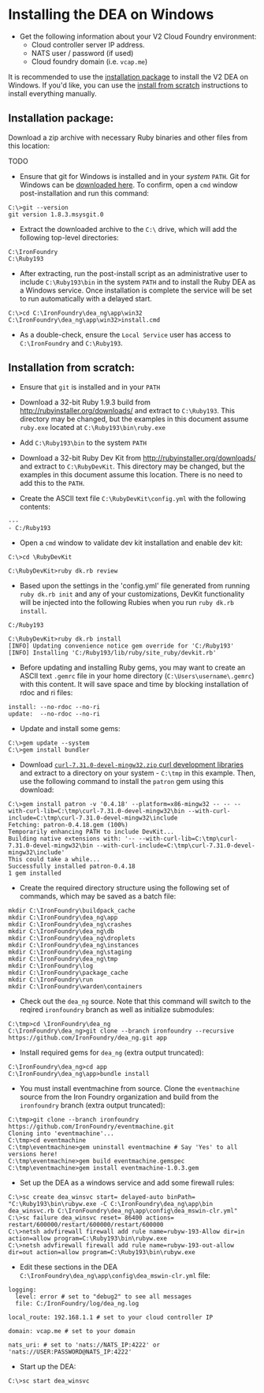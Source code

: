 <!---
  vim:sw=2:ts=2:expandtab:fo=t:tw=144
-->

Installing the DEA on Windows
=============================

* Get the following information about your V2 Cloud Foundry environment:
  * Cloud controller server IP address.
  * NATS user / password (if used)
  * Cloud foundry domain (i.e. `vcap.me`)

It is recommended to use the [installation package](#installation-package) to install the V2 DEA on Windows. If you'd like, you can use the [install
from scratch](#installation-from-scratch) instructions to install everything manually.

Installation package:
-------------------------------------------------

Download a zip archive with necessary Ruby binaries and other files from this location:

TODO

* Ensure that git for Windows is installed and in your *system* `PATH`. Git for Windows can be [downloaded here](http://msysgit.github.io/). To confirm,
open a `cmd` window post-installation and run this command:

```
C:\>git --version
git version 1.8.3.msysgit.0
```

* Extract the downloaded archive to the `C:\` drive, which will add the following top-level directories:

```
C:\IronFoundry
C:\Ruby193
```

* After extracting, run the post-install script as an administrative user to include `C:\Ruby193\bin` in the system `PATH` and to install the
Ruby DEA as a Windows service. Once installation is complete the service will be set to run automatically with a delayed start.

```
C:\>cd C:\IronFoundry\dea_ng\app\win32
C:\IronFoundry\dea_ng\app\win32>install.cmd
```

* As a double-check, ensure the `Local Service` user has access to `C:\IronFoundry` and `C:\Ruby193`.

Installation from scratch:
------------------------------------------------------

* Ensure that `git` is installed and in your `PATH`

* Download a 32-bit Ruby 1.9.3 build from http://rubyinstaller.org/downloads/ and extract to `C:\Ruby193`. This directory may be changed,
  but the examples in this document assume `ruby.exe` located at `C:\Ruby193\bin\ruby.exe`

* Add `C:\Ruby193\bin` to the system `PATH`

* Download a 32-bit Ruby Dev Kit from http://rubyinstaller.org/downloads/ and extract to `C:\RubyDevKit`. This directory may be changed, but the
  examples in this document assume this location. There is no need to add this to the `PATH`.

* Create the ASCII text file `C:\RubyDevKit\config.yml` with the following contents:

```
---
- C:/Ruby193
```

* Open a `cmd` window to validate dev kit installation and enable dev kit:

```
C:\>cd \RubyDevKit

C:\RubyDevKit>ruby dk.rb review
```

* Based upon the settings in the 'config.yml' file generated from running `ruby dk.rb init` and any of your customizations,
  DevKit functionality will be injected into the following Rubies when you run `ruby dk.rb install`.

```
C:/Ruby193

C:\RubyDevKit>ruby dk.rb install
[INFO] Updating convenience notice gem override for 'C:/Ruby193'
[INFO] Installing 'C:/Ruby193/lib/ruby/site_ruby/devkit.rb'
```

* Before updating and installing Ruby gems, you may want to create an ASCII text `.gemrc` file in your home directory
(`C:\Users\username\.gemrc`) with this content. It will save space and time by blocking installation of rdoc and ri files:

```
install: --no-rdoc --no-ri
update:  --no-rdoc --no-ri
```

* Update and install some gems:

```
C:\>gem update --system
C:\>gem install bundler
```

* Download [`curl-7.31.0-devel-mingw32.zip` curl development libraries](http://curl.haxx.se/dlwiz/?type=lib&os=Win32&flav=-) and extract to a
directory on your system - `C:\tmp` in this example. Then, use the following command to install the `patron` gem using this download:

```
C:\>gem install patron -v '0.4.18' --platform=x86-mingw32 -- -- --with-curl-lib=C:\tmp\curl-7.31.0-devel-mingw32\bin --with-curl-include=C:\tmp\curl-7.31.0-devel-mingw32\include
Fetching: patron-0.4.18.gem (100%)
Temporarily enhancing PATH to include DevKit...
Building native extensions with: '-- --with-curl-lib=C:\tmp\curl-7.31.0-devel-mingw32\bin --with-curl-include=C:\tmp\curl-7.31.0-devel-mingw32\include'
This could take a while...
Successfully installed patron-0.4.18
1 gem installed
```

* Create the required directory structure using the following set of commands, which may be saved as a batch file:

```
mkdir C:\IronFoundry\buildpack_cache
mkdir C:\IronFoundry\dea_ng\app
mkdir C:\IronFoundry\dea_ng\crashes
mkdir C:\IronFoundry\dea_ng\db
mkdir C:\IronFoundry\dea_ng\droplets
mkdir C:\IronFoundry\dea_ng\instances
mkdir C:\IronFoundry\dea_ng\staging
mkdir C:\IronFoundry\dea_ng\tmp
mkdir C:\IronFoundry\log
mkdir C:\IronFoundry\package_cache
mkdir C:\IronFoundry\run
mkdir C:\IronFoundry\warden\containers
```

* Check out the `dea_ng` source. Note that this command will switch to the reqired `ironfoundry` branch as well as initialize submodules:

```
C:\tmp>cd \IronFoundry\dea_ng
C:\IronFoundry\dea_ng>git clone --branch ironfoundry --recursive https://github.com/IronFoundry/dea_ng.git app
```

* Install required gems for `dea_ng` (extra output truncated):

```
C:\IronFoundry\dea_ng>cd app
C:\IronFoundry\dea_ng\app>bundle install
```

* You must install eventmachine from source. Clone the `eventmachine` source from the Iron Foundry organization and build from the `ironfoundry` branch (extra output truncated):

```
C:\tmp>git clone --branch ironfoundry https://github.com/IronFoundry/eventmachine.git
Cloning into 'eventmachine'...
C:\tmp>cd eventmachine
C:\tmp\eventmachine>gem uninstall eventmachine # Say 'Yes' to all versions here!
C:\tmp\eventmachine>gem build eventmachine.gemspec
C:\tmp\eventmachine>gem install eventmachine-1.0.3.gem
```


* Set up the DEA as a windows service and add some firewall rules:

```
C:\>sc create dea_winsvc start= delayed-auto binPath= "C:\Ruby193\bin\rubyw.exe -C C:\IronFoundry\dea_ng\app\bin dea_winsvc.rb C:\IronFoundry\dea_ng\app\config\dea_mswin-clr.yml"
C:\>sc failure dea_winsvc reset= 86400 actions= restart/600000/restart/600000/restart/600000
C:\>netsh advfirewall firewall add rule name=rubyw-193-Allow dir=in action=allow program=C:\Ruby193\bin\rubyw.exe
C:\>netsh advfirewall firewall add rule name=rubyw-193-out-allow dir=out action=allow program=C:\Ruby193\bin\rubyw.exe
```

* Edit these sections in the DEA `C:\IronFoundry\dea_ng\app\config\dea_mswin-clr.yml` file:

```
logging:
  level: error # set to "debug2" to see all messages
  file: C:/IronFoundry/log/dea_ng.log

local_route: 192.168.1.1 # set to your cloud controller IP

domain: vcap.me # set to your domain

nats_uri: # set to 'nats://NATS_IP:4222' or 'nats://USER:PASSWORD@NATS_IP:4222'
```

* Start up the DEA:

```
C:\>sc start dea_winsvc
```
